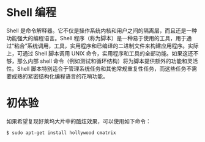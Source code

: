 # Shell 编程

Shell 是命令解释器。它不仅是操作系统内核和用户之间的隔离层，而且还是一种功能强大的编程语言。Shell 程序（称为脚本）是一种易于使用的工具，用于通过“粘合”系统调用，工具，实用程序和已编译的二进制文件来构建应用程序。实际上，可通过 Shell 脚本调用 UNIX 命令，实用程序和工具的全部功能。如果这还不够，那么内部 shell 命令（例如测试和循环结构）将为脚本提供额外的功能和灵活性。Shell 脚本特别适合于管理系统任务和其他常规重复性任务，而这些任务不需要成熟的紧密结构化编程语言的花哨功能。

# 初体验

如果希望复现好莱坞大片中的酷炫效果，可以使用如下命令：

```sh
$ sudo apt-get install hollywood cmatrix
```
